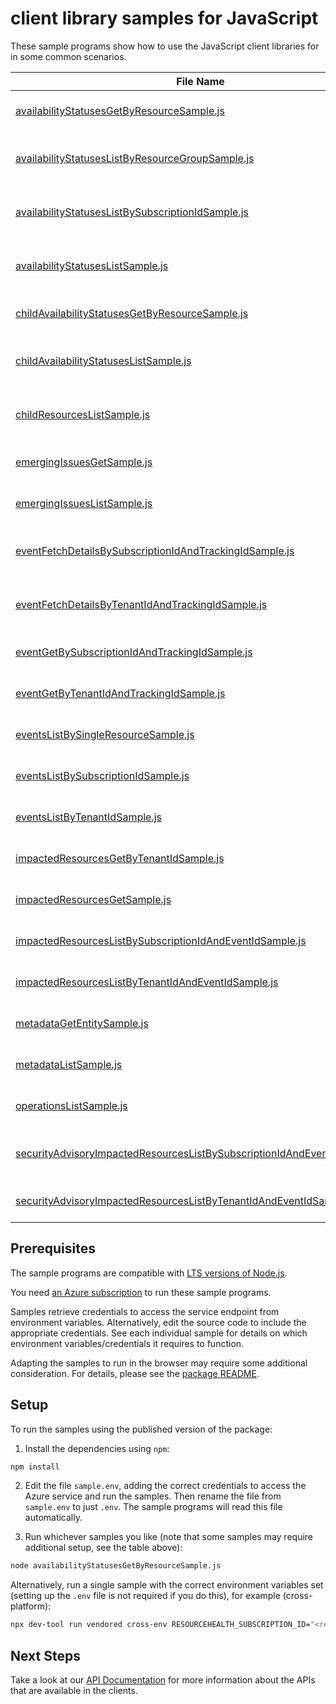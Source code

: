 # client library samples for JavaScript

These sample programs show how to use the JavaScript client libraries for in some common scenarios.

| **File Name**                                                                                                                                     | **Description**                                                                                                                                                                                                                                                                                                               |
| ------------------------------------------------------------------------------------------------------------------------------------------------- | ----------------------------------------------------------------------------------------------------------------------------------------------------------------------------------------------------------------------------------------------------------------------------------------------------------------------------- |
| [availabilityStatusesGetByResourceSample.js][availabilitystatusesgetbyresourcesample]                                                             | Gets current availability status for a single resource x-ms-original-file: specification/resourcehealth/resource-manager/Microsoft.ResourceHealth/stable/2022-10-01/examples/AvailabilityStatus_GetByResource.json                                                                                                            |
| [availabilityStatusesListByResourceGroupSample.js][availabilitystatuseslistbyresourcegroupsample]                                                 | Lists the current availability status for all the resources in the resource group. x-ms-original-file: specification/resourcehealth/resource-manager/Microsoft.ResourceHealth/stable/2022-10-01/examples/AvailabilityStatuses_ListByResourceGroup.json                                                                        |
| [availabilityStatusesListBySubscriptionIdSample.js][availabilitystatuseslistbysubscriptionidsample]                                               | Lists the current availability status for all the resources in the subscription. x-ms-original-file: specification/resourcehealth/resource-manager/Microsoft.ResourceHealth/stable/2022-10-01/examples/AvailabilityStatuses_ListBySubscriptionId.json                                                                         |
| [availabilityStatusesListSample.js][availabilitystatuseslistsample]                                                                               | Lists all historical availability transitions and impacting events for a single resource. x-ms-original-file: specification/resourcehealth/resource-manager/Microsoft.ResourceHealth/stable/2022-10-01/examples/AvailabilityStatuses_List.json                                                                                |
| [childAvailabilityStatusesGetByResourceSample.js][childavailabilitystatusesgetbyresourcesample]                                                   | Gets current availability status for a single resource x-ms-original-file: specification/resourcehealth/resource-manager/Microsoft.ResourceHealth/stable/2022-10-01/examples/ChildAvailabilityStatus_GetByResource.json                                                                                                       |
| [childAvailabilityStatusesListSample.js][childavailabilitystatuseslistsample]                                                                     | Lists the historical availability statuses for a single child resource. Use the nextLink property in the response to get the next page of availability status x-ms-original-file: specification/resourcehealth/resource-manager/Microsoft.ResourceHealth/stable/2022-10-01/examples/ChildAvailabilityStatuses_List.json       |
| [childResourcesListSample.js][childresourceslistsample]                                                                                           | Lists the all the children and its current health status for a parent resource. Use the nextLink property in the response to get the next page of children current health x-ms-original-file: specification/resourcehealth/resource-manager/Microsoft.ResourceHealth/stable/2022-10-01/examples/ChildResources_List.json      |
| [emergingIssuesGetSample.js][emergingissuesgetsample]                                                                                             | Gets Azure services' emerging issues. x-ms-original-file: specification/resourcehealth/resource-manager/Microsoft.ResourceHealth/stable/2022-10-01/examples/EmergingIssues_Get.json                                                                                                                                           |
| [emergingIssuesListSample.js][emergingissueslistsample]                                                                                           | Lists Azure services' emerging issues. x-ms-original-file: specification/resourcehealth/resource-manager/Microsoft.ResourceHealth/stable/2022-10-01/examples/EmergingIssues_List.json                                                                                                                                         |
| [eventFetchDetailsBySubscriptionIdAndTrackingIdSample.js][eventfetchdetailsbysubscriptionidandtrackingidsample]                                   | Service health event details in the subscription by event tracking id. This can be used to fetch sensitive properties for Security Advisory events x-ms-original-file: specification/resourcehealth/resource-manager/Microsoft.ResourceHealth/stable/2022-10-01/examples/Event_fetchDetailsBySubscriptionIdAndTrackingId.json |
| [eventFetchDetailsByTenantIdAndTrackingIdSample.js][eventfetchdetailsbytenantidandtrackingidsample]                                               | Service health event details in the tenant by event tracking id. This can be used to fetch sensitive properties for Security Advisory events x-ms-original-file: specification/resourcehealth/resource-manager/Microsoft.ResourceHealth/stable/2022-10-01/examples/Event_fetchDetailsByTenantIdAndTrackingId.json             |
| [eventGetBySubscriptionIdAndTrackingIdSample.js][eventgetbysubscriptionidandtrackingidsample]                                                     | Service health event in the subscription by event tracking id x-ms-original-file: specification/resourcehealth/resource-manager/Microsoft.ResourceHealth/stable/2022-10-01/examples/Event_GetBySubscriptionIdAndTrackingId.json                                                                                               |
| [eventGetByTenantIdAndTrackingIdSample.js][eventgetbytenantidandtrackingidsample]                                                                 | Service health event in the tenant by event tracking id x-ms-original-file: specification/resourcehealth/resource-manager/Microsoft.ResourceHealth/stable/2022-10-01/examples/Event_GetByTenantIdAndTrackingId.json                                                                                                           |
| [eventsListBySingleResourceSample.js][eventslistbysingleresourcesample]                                                                           | Lists current service health events for given resource. x-ms-original-file: specification/resourcehealth/resource-manager/Microsoft.ResourceHealth/stable/2022-10-01/examples/Events_ListBySingleResource.json                                                                                                                |
| [eventsListBySubscriptionIdSample.js][eventslistbysubscriptionidsample]                                                                           | Lists service health events in the subscription. x-ms-original-file: specification/resourcehealth/resource-manager/Microsoft.ResourceHealth/stable/2022-10-01/examples/Events_ListBySubscriptionId.json                                                                                                                       |
| [eventsListByTenantIdSample.js][eventslistbytenantidsample]                                                                                       | Lists current service health events in the tenant. x-ms-original-file: specification/resourcehealth/resource-manager/Microsoft.ResourceHealth/stable/2022-10-01/examples/Events_ListByTenantId.json                                                                                                                           |
| [impactedResourcesGetByTenantIdSample.js][impactedresourcesgetbytenantidsample]                                                                   | Gets the specific impacted resource in the tenant by an event. x-ms-original-file: specification/resourcehealth/resource-manager/Microsoft.ResourceHealth/stable/2022-10-01/examples/ImpactedResources_GetByTenantId.json                                                                                                     |
| [impactedResourcesGetSample.js][impactedresourcesgetsample]                                                                                       | Gets the specific impacted resource in the subscription by an event. x-ms-original-file: specification/resourcehealth/resource-manager/Microsoft.ResourceHealth/stable/2022-10-01/examples/ImpactedResources_Get.json                                                                                                         |
| [impactedResourcesListBySubscriptionIdAndEventIdSample.js][impactedresourceslistbysubscriptionidandeventidsample]                                 | Lists impacted resources in the subscription by an event. x-ms-original-file: specification/resourcehealth/resource-manager/Microsoft.ResourceHealth/stable/2022-10-01/examples/ImpactedResources_ListBySubscriptionId_ListByEventId.json                                                                                     |
| [impactedResourcesListByTenantIdAndEventIdSample.js][impactedresourceslistbytenantidandeventidsample]                                             | Lists impacted resources in the tenant by an event. x-ms-original-file: specification/resourcehealth/resource-manager/Microsoft.ResourceHealth/stable/2022-10-01/examples/ImpactedResources_ListByTenantId_ListByEventId.json                                                                                                 |
| [metadataGetEntitySample.js][metadatagetentitysample]                                                                                             | Gets the list of metadata entities. x-ms-original-file: specification/resourcehealth/resource-manager/Microsoft.ResourceHealth/stable/2022-10-01/examples/Metadata_GetEntity.json                                                                                                                                             |
| [metadataListSample.js][metadatalistsample]                                                                                                       | Gets the list of metadata entities. x-ms-original-file: specification/resourcehealth/resource-manager/Microsoft.ResourceHealth/stable/2022-10-01/examples/Metadata_List.json                                                                                                                                                  |
| [operationsListSample.js][operationslistsample]                                                                                                   | Lists available operations for the resourcehealth resource provider x-ms-original-file: specification/resourcehealth/resource-manager/Microsoft.ResourceHealth/stable/2022-10-01/examples/Operations_List.json                                                                                                                |
| [securityAdvisoryImpactedResourcesListBySubscriptionIdAndEventIdSample.js][securityadvisoryimpactedresourceslistbysubscriptionidandeventidsample] | Lists impacted resources in the subscription by an event (Security Advisory). x-ms-original-file: specification/resourcehealth/resource-manager/Microsoft.ResourceHealth/stable/2022-10-01/examples/SecurityAdvisoryImpactedResources_ListBySubscriptionId_ListByEventId.json                                                 |
| [securityAdvisoryImpactedResourcesListByTenantIdAndEventIdSample.js][securityadvisoryimpactedresourceslistbytenantidandeventidsample]             | Lists impacted resources in the tenant by an event (Security Advisory). x-ms-original-file: specification/resourcehealth/resource-manager/Microsoft.ResourceHealth/stable/2022-10-01/examples/SecurityAdvisoryImpactedResources_ListByTenantId_ListByEventId.json                                                             |

## Prerequisites

The sample programs are compatible with [LTS versions of Node.js](https://github.com/nodejs/release#release-schedule).

You need [an Azure subscription][freesub] to run these sample programs.

Samples retrieve credentials to access the service endpoint from environment variables. Alternatively, edit the source code to include the appropriate credentials. See each individual sample for details on which environment variables/credentials it requires to function.

Adapting the samples to run in the browser may require some additional consideration. For details, please see the [package README][package].

## Setup

To run the samples using the published version of the package:

1. Install the dependencies using `npm`:

```bash
npm install
```

2. Edit the file `sample.env`, adding the correct credentials to access the Azure service and run the samples. Then rename the file from `sample.env` to just `.env`. The sample programs will read this file automatically.

3. Run whichever samples you like (note that some samples may require additional setup, see the table above):

```bash
node availabilityStatusesGetByResourceSample.js
```

Alternatively, run a single sample with the correct environment variables set (setting up the `.env` file is not required if you do this), for example (cross-platform):

```bash
npx dev-tool run vendored cross-env RESOURCEHEALTH_SUBSCRIPTION_ID="<resourcehealth subscription id>" node availabilityStatusesGetByResourceSample.js
```

## Next Steps

Take a look at our [API Documentation][apiref] for more information about the APIs that are available in the clients.

[availabilitystatusesgetbyresourcesample]: https://github.com/Azure/azure-sdk-for-js/blob/main/sdk/resourcehealth/arm-resourcehealth/samples/v4/javascript/availabilityStatusesGetByResourceSample.js
[availabilitystatuseslistbyresourcegroupsample]: https://github.com/Azure/azure-sdk-for-js/blob/main/sdk/resourcehealth/arm-resourcehealth/samples/v4/javascript/availabilityStatusesListByResourceGroupSample.js
[availabilitystatuseslistbysubscriptionidsample]: https://github.com/Azure/azure-sdk-for-js/blob/main/sdk/resourcehealth/arm-resourcehealth/samples/v4/javascript/availabilityStatusesListBySubscriptionIdSample.js
[availabilitystatuseslistsample]: https://github.com/Azure/azure-sdk-for-js/blob/main/sdk/resourcehealth/arm-resourcehealth/samples/v4/javascript/availabilityStatusesListSample.js
[childavailabilitystatusesgetbyresourcesample]: https://github.com/Azure/azure-sdk-for-js/blob/main/sdk/resourcehealth/arm-resourcehealth/samples/v4/javascript/childAvailabilityStatusesGetByResourceSample.js
[childavailabilitystatuseslistsample]: https://github.com/Azure/azure-sdk-for-js/blob/main/sdk/resourcehealth/arm-resourcehealth/samples/v4/javascript/childAvailabilityStatusesListSample.js
[childresourceslistsample]: https://github.com/Azure/azure-sdk-for-js/blob/main/sdk/resourcehealth/arm-resourcehealth/samples/v4/javascript/childResourcesListSample.js
[emergingissuesgetsample]: https://github.com/Azure/azure-sdk-for-js/blob/main/sdk/resourcehealth/arm-resourcehealth/samples/v4/javascript/emergingIssuesGetSample.js
[emergingissueslistsample]: https://github.com/Azure/azure-sdk-for-js/blob/main/sdk/resourcehealth/arm-resourcehealth/samples/v4/javascript/emergingIssuesListSample.js
[eventfetchdetailsbysubscriptionidandtrackingidsample]: https://github.com/Azure/azure-sdk-for-js/blob/main/sdk/resourcehealth/arm-resourcehealth/samples/v4/javascript/eventFetchDetailsBySubscriptionIdAndTrackingIdSample.js
[eventfetchdetailsbytenantidandtrackingidsample]: https://github.com/Azure/azure-sdk-for-js/blob/main/sdk/resourcehealth/arm-resourcehealth/samples/v4/javascript/eventFetchDetailsByTenantIdAndTrackingIdSample.js
[eventgetbysubscriptionidandtrackingidsample]: https://github.com/Azure/azure-sdk-for-js/blob/main/sdk/resourcehealth/arm-resourcehealth/samples/v4/javascript/eventGetBySubscriptionIdAndTrackingIdSample.js
[eventgetbytenantidandtrackingidsample]: https://github.com/Azure/azure-sdk-for-js/blob/main/sdk/resourcehealth/arm-resourcehealth/samples/v4/javascript/eventGetByTenantIdAndTrackingIdSample.js
[eventslistbysingleresourcesample]: https://github.com/Azure/azure-sdk-for-js/blob/main/sdk/resourcehealth/arm-resourcehealth/samples/v4/javascript/eventsListBySingleResourceSample.js
[eventslistbysubscriptionidsample]: https://github.com/Azure/azure-sdk-for-js/blob/main/sdk/resourcehealth/arm-resourcehealth/samples/v4/javascript/eventsListBySubscriptionIdSample.js
[eventslistbytenantidsample]: https://github.com/Azure/azure-sdk-for-js/blob/main/sdk/resourcehealth/arm-resourcehealth/samples/v4/javascript/eventsListByTenantIdSample.js
[impactedresourcesgetbytenantidsample]: https://github.com/Azure/azure-sdk-for-js/blob/main/sdk/resourcehealth/arm-resourcehealth/samples/v4/javascript/impactedResourcesGetByTenantIdSample.js
[impactedresourcesgetsample]: https://github.com/Azure/azure-sdk-for-js/blob/main/sdk/resourcehealth/arm-resourcehealth/samples/v4/javascript/impactedResourcesGetSample.js
[impactedresourceslistbysubscriptionidandeventidsample]: https://github.com/Azure/azure-sdk-for-js/blob/main/sdk/resourcehealth/arm-resourcehealth/samples/v4/javascript/impactedResourcesListBySubscriptionIdAndEventIdSample.js
[impactedresourceslistbytenantidandeventidsample]: https://github.com/Azure/azure-sdk-for-js/blob/main/sdk/resourcehealth/arm-resourcehealth/samples/v4/javascript/impactedResourcesListByTenantIdAndEventIdSample.js
[metadatagetentitysample]: https://github.com/Azure/azure-sdk-for-js/blob/main/sdk/resourcehealth/arm-resourcehealth/samples/v4/javascript/metadataGetEntitySample.js
[metadatalistsample]: https://github.com/Azure/azure-sdk-for-js/blob/main/sdk/resourcehealth/arm-resourcehealth/samples/v4/javascript/metadataListSample.js
[operationslistsample]: https://github.com/Azure/azure-sdk-for-js/blob/main/sdk/resourcehealth/arm-resourcehealth/samples/v4/javascript/operationsListSample.js
[securityadvisoryimpactedresourceslistbysubscriptionidandeventidsample]: https://github.com/Azure/azure-sdk-for-js/blob/main/sdk/resourcehealth/arm-resourcehealth/samples/v4/javascript/securityAdvisoryImpactedResourcesListBySubscriptionIdAndEventIdSample.js
[securityadvisoryimpactedresourceslistbytenantidandeventidsample]: https://github.com/Azure/azure-sdk-for-js/blob/main/sdk/resourcehealth/arm-resourcehealth/samples/v4/javascript/securityAdvisoryImpactedResourcesListByTenantIdAndEventIdSample.js
[apiref]: https://learn.microsoft.com/javascript/api/@azure/arm-resourcehealth?view=azure-node-preview
[freesub]: https://azure.microsoft.com/free/
[package]: https://github.com/Azure/azure-sdk-for-js/tree/main/sdk/resourcehealth/arm-resourcehealth/README.md
